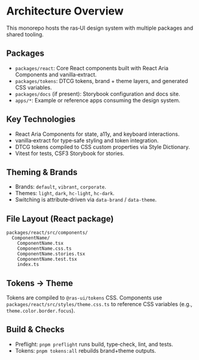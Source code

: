 # Architecture Overview

This monorepo hosts the ras‑UI design system with multiple packages and shared tooling.

## Packages

- `packages/react`: Core React components built with React Aria Components and vanilla‑extract.
- `packages/tokens`: DTCG tokens, brand + theme layers, and generated CSS variables.
- `packages/docs` (if present): Storybook configuration and docs site.
- `apps/*`: Example or reference apps consuming the design system.

## Key Technologies

- React Aria Components for state, a11y, and keyboard interactions.
- vanilla‑extract for type‑safe styling and token integration.
- DTCG tokens compiled to CSS custom properties via Style Dictionary.
- Vitest for tests, CSF3 Storybook for stories.

## Theming & Brands

- Brands: `default`, `vibrant`, `corporate`.
- Themes: `light`, `dark`, `hc-light`, `hc-dark`.
- Switching is attribute‑driven via `data-brand` / `data-theme`.

## File Layout (React package)

```
packages/react/src/components/
  ComponentName/
    ComponentName.tsx
    ComponentName.css.ts
    ComponentName.stories.tsx
    ComponentName.test.tsx
    index.ts
```

## Tokens → Theme

Tokens are compiled to `@ras-ui/tokens` CSS. Components use `packages/react/src/styles/theme.css.ts` to reference CSS variables (e.g., `theme.color.border.focus`).

## Build & Checks

- Preflight: `pnpm preflight` runs build, type‑check, lint, and tests.
- Tokens: `pnpm tokens:all` rebuilds brand+theme outputs.
